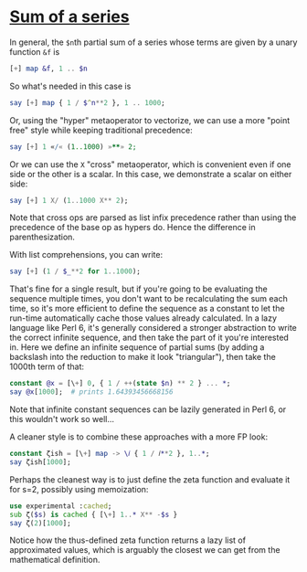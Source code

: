 [1]: https://rosettacode.org/wiki/Sum_of_a_series

# [Sum of a series][1]

In general, the `$n`th partial sum of a series whose terms are given by a unary function `&f` is

```raku
[+] map &f, 1 .. $n
```


So what's needed in this case is

```raku
say [+] map { 1 / $^n**2 }, 1 .. 1000;
```


Or, using the "hyper" metaoperator to vectorize, we can use a more "point free" style while keeping traditional precedence:

```raku
say [+] 1 «/« (1..1000) »**» 2;
```


Or we can use the `X` "cross" metaoperator, which is convenient even if one side or the other is a scalar. In this case, we demonstrate a scalar on either side:

```raku
say [+] 1 X/ (1..1000 X** 2);
```


Note that cross ops are parsed as list infix precedence rather than using the precedence of the base op as hypers do. Hence the difference in parenthesization.



With list comprehensions, you can write:

```raku
say [+] (1 / $_**2 for 1..1000);
```


That's fine for a single result, but if you're going to be evaluating the sequence multiple times, you don't want to be recalculating the sum each time, so it's more efficient to define the sequence as a constant to let the run-time automatically cache those values already calculated. In a lazy language like Perl 6, it's generally considered a stronger abstraction to write the correct infinite sequence, and then take the part of it you're interested in.
Here we define an infinite sequence of partial sums (by adding a backslash into the reduction to make it look "triangular"), then take the 1000th term of that:

```raku
constant @x = [\+] 0, { 1 / ++(state $n) ** 2 } ... *;
say @x[1000];  # prints 1.64393456668156
```


Note that infinite constant sequences can be lazily generated in Perl 6, or this wouldn't work so well...



A cleaner style is to combine these approaches with a more FP look:

```raku
constant ζish = [\+] map -> \𝑖 { 1 / 𝑖**2 }, 1..*;
say ζish[1000];
```


Perhaps the cleanest way is to just define the zeta function and evaluate it for s=2, possibly using memoization:

```raku
use experimental :cached;
sub ζ($s) is cached { [\+] 1..* X** -$s }
say ζ(2)[1000];
```


Notice how the thus-defined zeta function returns a lazy list of approximated values, which is arguably the closest we can get from the mathematical definition.